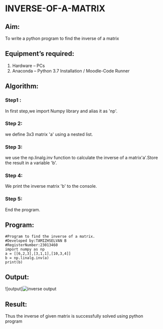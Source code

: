# INVERSE-OF-A-MATRIX
## Aim:
To write a python program to find the inverse of a matrix
## Equipment’s required:
1. 	Hardware – PCs
2. 	Anaconda – Python 3.7 Installation / Moodle-Code Runner
## Algorithm:
### Step1 :
 In first step,we import Numpy library and alias it as 'np'.
### Step 2: 
we define 3x3 matrix 'a' using a nested list.
### Step 3: 
we use the np.linalg.inv function to calculate the inverse of a matrix'a'.Store the result in a variable 'b'.
### Step 4: 
We print the inverse matrix 'b' to the console.
### Step 5:
End the program.

## Program:
```
#Program to find the inverse of a matrix.
#Developed by:TAMIZHSELVAN B 
#RegisterNumber:23013460
import numpy as np
a = [[6,2,3],[3,1,1],[10,3,4]]
b = np.linalg.inv(a)
print(b)
```
## Output:
![output]![inverse output ](https://github.com/tamizhselvan23013460/INVERSE-OF-A-MATRIX/assets/150231370/eed85d59-69c3-4f3b-981c-990f851c6518)

## Result:
Thus the inverse of given matrix is successfully solved using python program

